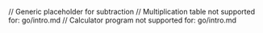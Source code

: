 // Generic placeholder for subtraction
// Multiplication table not supported for: go/intro.md
// Calculator program not supported for: go/intro.md
